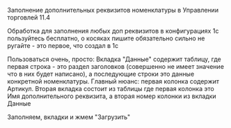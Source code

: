 Заполнение дополнительных реквизитов номенклатуры в Управлении торговлей 11.4

Обработка для заполнения любых доп реквизитов в конфигурациях 1с
пользуйтесь бесплатно, о косяках пишите обязательно
сильно не ругайте - это первое, что создал в 1с

Пользоваться очень, просто:
Вкладка "Данные" содержит таблицу, где первая строка - это раздел заголовков (совершенно не имеет значение что в них будет написано), а последующие строки это данные конкретной номенклатуры. Главный нюанс: первая колонка содержит Артикул.
Вторая вкладка состоит из таблицы где первая колонка это Имя дополнительного реквизита, а вторая номер колонки из вкладки Данные

Заполняем, вкладки и жмем "Загрузить"
